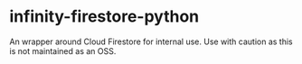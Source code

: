 # infinity-firestore-python
An wrapper around Cloud Firestore for internal use. Use with caution as this is not maintained as an OSS.
